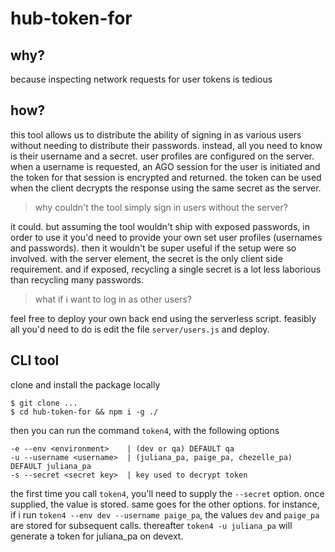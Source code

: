 # hub-token-for

## why?
because inspecting network requests for user tokens is tedious

## how?
this tool allows us to distribute the ability of signing in as various users without needing to distribute their passwords. instead, all you need to know is their username and a secret. user profiles are configured on the server. when a username is requested, an AGO session for the user is initiated and the token for that session is encrypted and returned. the token can be used when the client decrypts the response using the same secret as the server.

> why couldn't the tool simply sign in users without the server?

it could. but assuming the tool wouldn't ship with exposed passwords, in order to use it you'd need to provide your own set user profiles (usernames and passwords). then it wouldn't be super useful if the setup were so involved. with the server element, the secret is the only client side requirement. and if exposed, recycling a single secret is a lot less laborious than recycling many passwords.

> what if i want to log in as other users?

feel free to deploy your own back end using the serverless script. feasibly all you'd need to do is edit the file `server/users.js` and deploy. 

## CLI tool
clone and install the package locally
```
$ git clone ...
$ cd hub-token-for && npm i -g ./
```

then you can run the command `token4`, with the following options
```
-e --env <environment>    | (dev or qa) DEFAULT qa
-u --username <username>  | (juliana_pa, paige_pa, chezelle_pa) DEFAULT juliana_pa
-s --secret <secret key>  | key used to decrypt token
```

the first time you call `token4`, you'll need to supply the `--secret` option. once supplied, the value is stored. same goes for the other options. for instance, if i run `token4 --env dev --username paige_pa`, the values `dev` and `paige_pa` are stored for subsequent calls. thereafter `token4 -u juliana_pa` will generate a token for juliana_pa on devext.